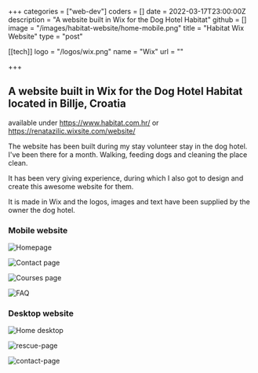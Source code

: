 +++
categories = ["web-dev"]
coders = []
date = 2022-03-17T23:00:00Z
description = "A website built in Wix for the Dog Hotel Habitat"
github = []
image = "/images/habitat-website/home-mobile.png"
title = "Habitat Wix Website"
type = "post"

[[tech]]
logo = "/logos/wix.png"
name = "Wix"
url = ""

+++


## A website built in Wix for the Dog Hotel Habitat located in Billje, Croatia
    
available under https://www.habitat.com.hr/ or https://renatazilic.wixsite.com/website/

The website has been built during my stay volunteer stay in the dog hotel. I've been there for a month. Walking, feeding dogs and cleaning the place clean.

It has been very giving experience, during which I also got to design and create this awesome website for them.

It is made in Wix and the logos, images and text have been supplied by the owner the dog hotel.

### Mobile website
![Homepage](/images/habitat-website/home-mobile.png "Homepage")

![Contact page](/images/habitat-website/contact-mobile.png "Contact page")

![Courses page](/images/habitat-website/course-mobile.png "Courses page")

![FAQ](/images/habitat-website/faq-mobile.png "FAQ")


### Desktop website
![Home desktop](/images/habitat-website/home-page.png "Home desktop")

![rescue-page](/images/habitat-website/rescue-page.png "rescue-page")

![contact-page](/images/habitat-website/contact-page.png "contact-page")





